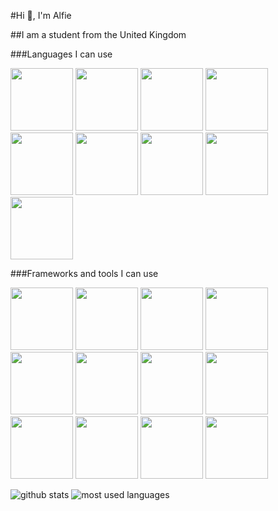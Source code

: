 #Hi 👋, I'm Alfie

##I am a student from  the United Kingdom

###Languages I can use

<p float="left">
  <img src="https://cdn.jsdelivr.net/gh/devicons/devicon/icons/python/python-original.svg" height="100">
  <img src="https://cdn.jsdelivr.net/gh/devicons/devicon/icons/javascript/javascript-original.svg" height="100">
  <img src="https://cdn.jsdelivr.net/gh/devicons/devicon/icons/typsescript/typescript-original.svg" height="100">
  <img src="https://cdn.jsdelivr.net/gh/devicons/devicon/icons/csharp/csharp-original.svg" height="100">
  <img src="https://cdn.jsdelivr.net/gh/devicons/devicon/icons/java/java-original.svg" height="100">
  <img src="https://cdn.jsdelivr.net/gh/devicons/devicon/icons/dart/dart-original-wordmark.svg" height="100">
  <img src="https://cdn.jsdelivr.net/gh/devicons/devicon/icons/rust/rust-plain.svg" height="100">
  <img src="https://cdn.jsdelivr.net/gh/devicons/devicon/icons/css3/css3-original.svg" height="100">
  <img src="https://cdn.jsdelivr.net/gh/devicons/devicon/icons/html5/html5-original.svg" height="100">
</p>

###Frameworks and tools I can use

<p float="left">
  <img src="https://cdn.jsdelivr.net/gh/devicons/devicon/icons/react/react-original.svg" height="100">
  <img src="https://cdn.jsdelivr.net/gh/devicons/devicon/icons/flutter/flutter-original.svg" height="100">
  <img src="https://cdn.jsdelivr.net/gh/devicons/devicon/icons/svelte/svelte-original.svg" height="100">
  <img src="https://cdn.jsdelivr.net/gh/devicons/devicon/icons/nodejs/nodejs-original.svg" height="100">
  <img src="https://cdn.jsdelivr.net/gh/devicons/devicon/icons/nginx/nginx-original.svg" height="100">
  <img src="https://cdn.jsdelivr.net/gh/devicons/devicon/icons/linux/linux-original.svg" height="100">
  <img src="https://cdn.jsdelivr.net/gh/devicons/devicon/icons/denojs/denojs-original.svg" height="100">
  <img src="https://cdn.jsdelivr.net/gh/devicons/devicon/icons/docker/docker-original.svg" height="100">
  <img src="https://cdn.jsdelivr.net/gh/devicons/devicon/icons/firebase/firebase-original.svg" height="100">
  <img src="https://cdn.jsdelivr.net/gh/devicons/devicon/icons/github/github-original.svg" height="100">
  <img src="https://cdn.jsdelivr.net/gh/devicons/devicon/icons/spring/spring-original.svg" height="100">
  <img src="https://cdn.jsdelivr.net/gh/devicons/devicon/icons/tensorflow/tensorflow-original.svg" height="100">
</p>

![github stats](https://github-readme-stats.vercel.app/api?username=Rayners01&show_icons=true&title_color=fff&icon_color=79ff97&text_color=9f9f9f&bg_color=151515&count_private=true)
![most used languages](https://github-readme-stats.vercel.app/api/top-langs/?username=Rayners01&layout=compact&show_icons=true&title_color=fff&icon_color=79ff97&text_color=9f9f9f&bg_color=151515&count_private=true)
